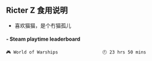 ## Ricter Z 食用说明
- 喜欢猫猫，是个冇猫孤儿

<!-- steam-box start -->
#### - Steam playtime leaderboard
```text
🎮 World of Warships                 🕘 23 hrs 50 mins
```
<!-- Powered by https://github.com/YouEclipse/steam-box . -->
<!-- steam-box end -->
